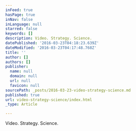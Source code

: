 ```yaml
---
inFeed: true
hasPage: true
inNav: false
inLanguage: null
starred: false
keywords: []
description: Video. Strategy. Science.
datePublished: '2016-03-23T04:18:23.639Z'
dateModified: '2016-03-23T04:17:48.768Z'
title: ''
author: []
authors: []
publisher:
  name: null
  domain: null
  url: null
  favicon: null
sourcePath: _posts/2016-03-23-video-strategy-science.md
published: true
url: video-strategy-science/index.html
_type: Article

---
```

Video. Strategy. Science.
